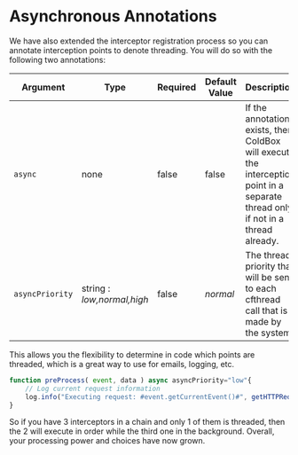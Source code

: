 # Asynchronous Annotations

We have also extended the interceptor registration process so you can annotate interception points to denote threading. You will do so with the following two annotations:

| Argument        | Type                       | Required | Default Value | Description                                                                                                                      |
| --------------- | -------------------------- | -------- | ------------- | -------------------------------------------------------------------------------------------------------------------------------- |
| `async`         | none                       | false    | false         | If the annotation exists, then ColdBox will execute the interception point in a separate thread only if not in a thread already. |
| `asyncPriority` | string : _low,normal,high_ | false    | _normal_      | The thread priority that will be sent to each cfthread call that is made by the system.                                          |

This allows you the flexibility to determine in code which points are threaded, which is a great way to use for emails, logging, etc.

```javascript
function preProcess( event, data ) async asyncPriority="low"{
    // Log current request information
    log.info("Executing request: #event.getCurrentEvent()#", getHTTPRequestData() );    
}
```

So if you have 3 interceptors in a chain and only 1 of them is threaded, then the 2 will execute in order while the third one in the background. Overall, your processing power and choices have now grown.
